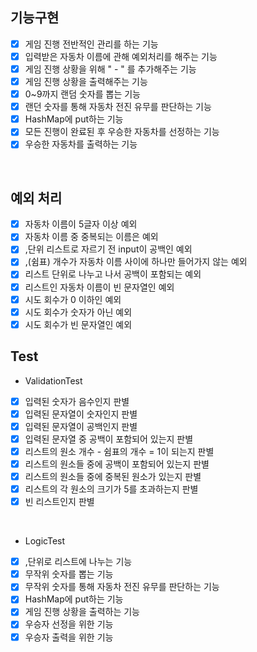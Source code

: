 ## 기능구현

- [x] 게임 진행 전반적인 관리를 하는 기능
- [x] 입력받은 자동차 이름에 관해 예외처리를 해주는 기능
- [x] 게임 진행 상황을 위해 " - " 를 추가해주는 기능
- [x] 게임 진행 상황을 출력해주는 기능
- [x] 0~9까지 랜덤 숫자를 뽑는 기능
- [x] 랜던 숫자를 통해 자동차 전진 유무를 판단하는 기능
- [x] HashMap에 put하는 기능
- [x] 모든 진행이 완료된 후 우승한 자동차를 선정하는 기능
- [x] 우승한 자동차를 출력하는 기능

<br> 

## 예외 처리

- [x] 자동차 이름이 5글자 이상 예외
- [x] 자동차 이름 중 중복되는 이름은 예외
- [x] ,단위 리스트로 자르기 전 input이 공백인 예외
- [x] ,(쉼표) 개수가 자동차 이름 사이에 하나만 들어가지 않는 예외
- [x] 리스트 단위로 나누고 나서 공백이 포함되는 예외
- [x] 리스트인 자동차 이름이 빈 문자열인 예외
- [x] 시도 회수가 0 이하인 예외
- [x] 시도 회수가 숫자가 아닌 예외
- [x] 시도 회수가 빈 문자열인 예외

## Test

- ValidationTest
- [x] 입력된 숫자가 음수인지 판별
- [x] 입력된 문자열이 숫자인지 판별
- [x] 입력된 문자열이 공백인지 판별
- [x] 입력된 문자열 중 공백이 포함되어 있는지 판별
- [x] 리스트의 원소 개수 - 쉼표의 개수 = 1이 되는지 판별
- [x] 리스트의 원소들 중에 공백이 포함되어 있는지 판별
- [x] 리스트의 원소들 중에 중복된 원소가 있는지 판별
- [x] 리스트의 각 원소의 크기가 5를 초과하는지 판별
- [x] 빈 리스트인지 판별

<br>

- LogicTest
- [x] ,단위로 리스트에 나누는 기능
- [x] 무작위 숫자를 뽑는 기능
- [x] 무작위 숫자를 통해 자동차 전진 유무를 판단하는 기능
- [x] HashMap에 put하는 기능
- [x] 게임 진행 상황을 출력하는 기능
- [x] 우승자 선정을 위한 기능
- [x] 우승자 출력을 위한 기능